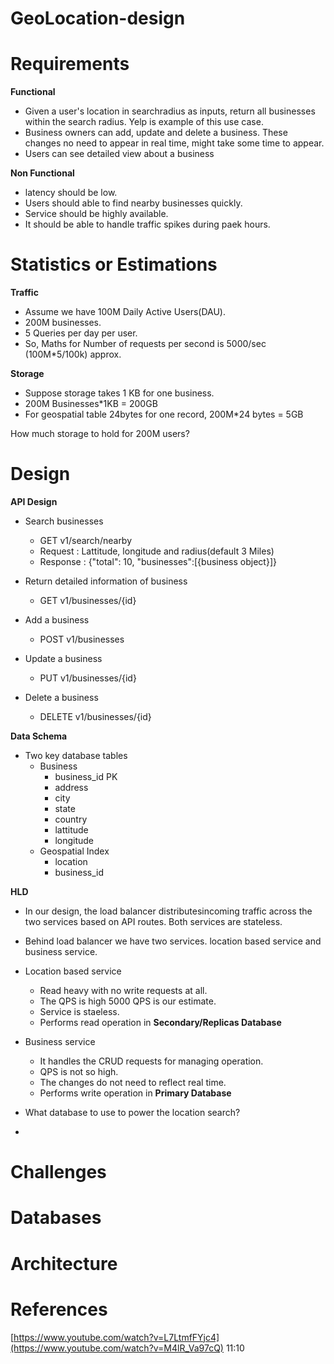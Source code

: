 # GeoLocation-design


# Requirements
**Functional**

* Given a user's location in searchradius as inputs, return all businesses within the search radius. Yelp is example of this use case.
* Business owners can add, update and delete a business. These changes no need to appear in real time, might take some time to appear.
* Users can see detailed view about a business

**Non Functional**
* latency should be low.
* Users should able to find nearby businesses quickly.
* Service should be highly available.
* It should be able to handle traffic spikes during paek hours.

# Statistics or Estimations
**Traffic**
* Assume we have 100M Daily Active Users(DAU).
* 200M businesses.
* 5 Queries per day per user.
* So, Maths for Number of requests per second is 5000/sec (100M*5/100k) approx.

**Storage**
* Suppose storage takes 1 KB for one business. 
* 200M Businesses*1KB = 200GB
* For geospatial table 24bytes for one record, 200M*24 bytes = 5GB

How much storage to hold for 200M users?

# Design
**API Design**
* Search businesses
    - GET v1/search/nearby
    - Request : Lattitude, longitude and radius(default 3 Miles)
    - Response : {"total": 10, "businesses":[{business object}]}

* Return detailed information of business 
    - GET v1/businesses/{id}

* Add a business
    - POST v1/businesses

* Update a business
    - PUT v1/businesses/{id}

* Delete a business
    - DELETE v1/businesses/{id}

**Data Schema**

- Two key database tables
    - Business
        - business_id   PK
        - address
        - city
        - state
        - country
        - lattitude
        - longitude
    - Geospatial Index
        - location
        - business_id

**HLD**
* In our design, the load balancer distributesincoming traffic across the two services based on API routes. Both services are stateless.
* Behind load balancer we have two services. location based service and business service.
* Location based service 
    - Read heavy with no write requests at all.
    - The QPS is high 5000 QPS is our estimate.
    - Service is staeless.
    - Performs read operation in **Secondary/Replicas Database**
* Business service
    - It handles the CRUD requests for managing operation.
    - QPS is not so high.
    - The changes do not need to reflect real time.
    - Performs write operation in **Primary Database**

* What database to use to power the location search?
- 
    



# Challenges


# Databases


# Architecture

# References
[https://www.youtube.com/watch?v=L7LtmfFYjc4](https://www.youtube.com/watch?v=M4lR_Va97cQ) 11:10